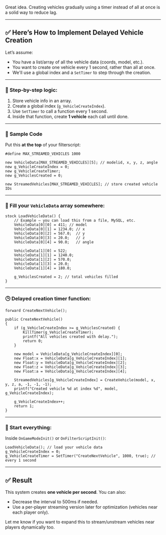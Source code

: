 Great idea. Creating vehicles gradually using a timer instead of all at once is a solid way to reduce lag.

---

## ✅ Here’s How to Implement Delayed Vehicle Creation

Let’s assume:

* You have a list/array of all the vehicle data (coords, model, etc.).
* You want to create one vehicle every 1 second, rather than all at once.
* We'll use a global index and a `SetTimer` to step through the creation.

---

### 🧠 Step-by-step logic:

1. Store vehicle info in an array.
2. Create a global index (`g_VehicleCreateIndex`).
3. Use `SetTimer` to call a function every 1 second.
4. Inside that function, create **1 vehicle** each call until done.

---

### 🧾 Sample Code

Put this **at the top** of your filterscript:

```pawn
#define MAX_STREAMED_VEHICLES 1000

new VehicleData[MAX_STREAMED_VEHICLES][5]; // modelid, x, y, z, angle
new g_VehicleCreateIndex = 0;
new g_VehicleCreateTimer;
new g_VehiclesCreated = 0;

new StreamedVehicles[MAX_STREAMED_VEHICLES]; // store created vehicle IDs
```

---

### 🚗 Fill your `VehicleData` array somewhere:

```pawn
stock LoadVehicleData() {
    // Example — you can load this from a file, MySQL, etc.
    VehicleData[0][0] = 411; // model
    VehicleData[0][1] = 1234.0; // x
    VehicleData[0][2] = 567.0;  // y
    VehicleData[0][3] = 20.0;   // z
    VehicleData[0][4] = 90.0;   // angle

    VehicleData[1][0] = 522;
    VehicleData[1][1] = 1240.0;
    VehicleData[1][2] = 570.0;
    VehicleData[1][3] = 20.0;
    VehicleData[1][4] = 180.0;

    g_VehiclesCreated = 2; // total vehicles filled
}
```

---

### 🕒 Delayed creation timer function:

```pawn
forward CreateNextVehicle();

public CreateNextVehicle()
{
    if (g_VehicleCreateIndex >= g_VehiclesCreated) {
        KillTimer(g_VehicleCreateTimer);
        printf("All vehicles created with delay.");
        return 0;
    }

    new model = VehicleData[g_VehicleCreateIndex][0];
    new Float:x = VehicleData[g_VehicleCreateIndex][1];
    new Float:y = VehicleData[g_VehicleCreateIndex][2];
    new Float:z = VehicleData[g_VehicleCreateIndex][3];
    new Float:a = VehicleData[g_VehicleCreateIndex][4];

    StreamedVehicles[g_VehicleCreateIndex] = CreateVehicle(model, x, y, z, a, -1, -1, -1);
    printf("Created vehicle %d at index %d", model, g_VehicleCreateIndex);

    g_VehicleCreateIndex++;
    return 1;
}
```

---

### 🚀 Start everything:

Inside `OnGameModeInit()` or `OnFilterScriptInit()`:

```pawn
LoadVehicleData(); // load your vehicle data
g_VehicleCreateIndex = 0;
g_VehicleCreateTimer = SetTimer("CreateNextVehicle", 1000, true); // every 1 second
```

---

## ✅ Result

This system creates **one vehicle per second**. You can also:

* Decrease the interval to 500ms if needed.
* Use a per-player streaming version later for optimization (vehicles near each player only).

Let me know if you want to expand this to stream/unstream vehicles near players dynamically too.
